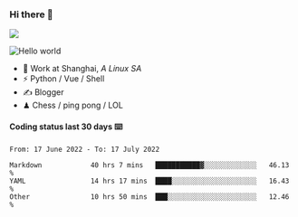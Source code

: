 ### Hi there 👋
![](https://komarev.com/ghpvc/?username=Xuhandsome)


<img src="https://github-readme-stats.vercel.app/api?username=XuHandsome&show_icons=true&theme=merko" alt="Hello world">

<br/>

- 🍻  Work at Shanghai, _A Linux SA_
- ⚡  Python / Vue / Shell
- ✍️  Blogger
- ♟  Chess / ping pong / LOL

#### Coding status last 30 days ⌨️

<!--START_SECTION:waka-->

```text
From: 17 June 2022 - To: 17 July 2022

Markdown            40 hrs 7 mins   ███████████▓░░░░░░░░░░░░░   46.13 %
YAML                14 hrs 17 mins  ████░░░░░░░░░░░░░░░░░░░░░   16.43 %
Other               10 hrs 50 mins  ███░░░░░░░░░░░░░░░░░░░░░░   12.46 %
```

<!--END_SECTION:waka-->
